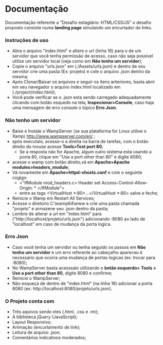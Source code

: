 # Documentação

Documentação referente a "Desafio estagiário: HTML/CSS/JS" o desafio proposto consiste numa **landing page** simulando um encurtador de links. 

### Instruções de uso

- Abra o arquivo "index.html" e altere o url (linha 16) para o de um servidor que você tenha permissão de acesso, caso não seja possível utilize um servidor local (veja como em **Não tenho um servidor**);    
- Copie o arquivo "urls.json" em (./Assets/urls.json) e dentro de seu servidor crie uma pasta (Ex: projeto) e cole o arquivo .json dentro da mesma;
- Após Clonar/Baixar os arquivos e seguir os itens anteriores, basta abrir em seu navegador o arquivo index.html localizado em (./project/index.html);
- Você pode verificar se o .json esta sendo carregado adequadamente clicando com botão esquedo na tela, **Inspecionar>Console**, caso haja uma mensagem de erro consute o tópico **Erro Json**. 

### Não tenho um servidor

- Baixe e Instale o WampServer (se sua plataforma for Linux utilixe o Xamp) http://www.wampserver.com/en/  ;
- após executalo, acesse-o a direita na barra de tarefas, com o botão direito do mouse acesse **Tools>Test port 80**;
	- Se a resposta não for Apache, algum outro sistema esta usando a porta 80, clique em "Use a port other than 80" e digite 8080;
- acesse o wamp com botão direito,vá em **Apache>Apache modules>headers_module**;
- Vá novamente em **Apache>httpd-vhosts.conf** e cole o seguinte cogigo:
	- <"IfModule mod_headers.c> Header set Access-Control-Allow-Origin: * </IfModule">
    - entre as tags <VirtualHost *:80>...</VirtualHost *:80> salve e feche;
- Reinicie o Wamp  em Restart All Services;
- Acesse o diretorio C:\wamp64\www e crie uma pasta chamada "projeto" e armazene seu .json dentro da pasta;
- Lembre de alterar a url em "index.html" para ("http://localhost/projeto/urls.json") adicionando :8080 ao lado de "localhost" em caso de mudança da porta logica.

### Erro Json

- Caso você tenha um servidor ou tenha seguido os passos em **Não tenho um servidor** e um erro referente ao cabeçalho apareceu é necessario que ocorra uma mudança de portas logicas (ex: trocar para :8080);
- No WampServer basta acesssalo utilizando o **botão esquerdo> Tools > Use a port other than 80**, digite 8080 e confirme;
- Reinicie o WampServer;
- Não esqueça de dentro de "index.html" (na linha 16) adicionar a porta 8080 (ex: http://localhost:8080/projeto/urls.json).


### O Projeto conta com

- Três aquivos sendo eles (.html, .css e .rm);
- A biblioteca jQuery (JavaScript);
- Layout Responsivo;
- Animação (encurtamento de link);
- Leitura de arquivo .json;
- Comentários indicativos moderados;


